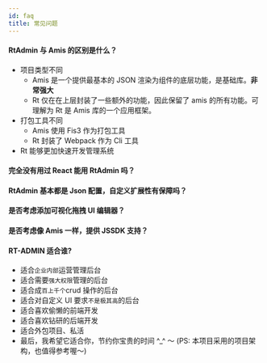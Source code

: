 ```yaml
---
id: faq
title: 常见问题
---
```


#### RtAdmin 与 Amis 的区别是什么？

- 项目类型不同
  - Amis 是一个提供最基本的 JSON 渲染为组件的底层功能，是基础库。**非常强大**
  - Rt 仅在在上层封装了一些额外的功能，因此保留了 amis 的所有功能。可理解为 Rt 是 Amis 库的一个应用框架。
- 打包工具不同
  - Amis 使用 Fis3 作为打包工具
  - Rt 封装了 Webpack 作为 Cli 工具
- Rt 能够更加快速开发管理系统

#### 完全没有用过 React 能用 RtAdmin 吗？

#### RtAdmin 基本都是 Json 配置，自定义扩展性有保障吗？

#### 是否考虑添加可视化拖拽 UI 编辑器？

#### 是否考虑像 Amis 一样，提供 JSSDK 支持？

#### RT-ADMIN 适合谁?

- 适合`企业内部`运营管理后台
- 适合需要`强大权限`管理的后台
- 适合成`百上千个`crud 操作的后台
- 适合对自定义 UI 要求`不是极其高`的后台
- 适合喜欢偷懒的前端开发
- 适合喜欢钻研的后端开发
- 适合外包项目、私活
- 最后，我希望它适合你，节约你宝贵的时间 ^\_^ ～ (PS: 本项目采用的项目架构，也值得参考喔～)
